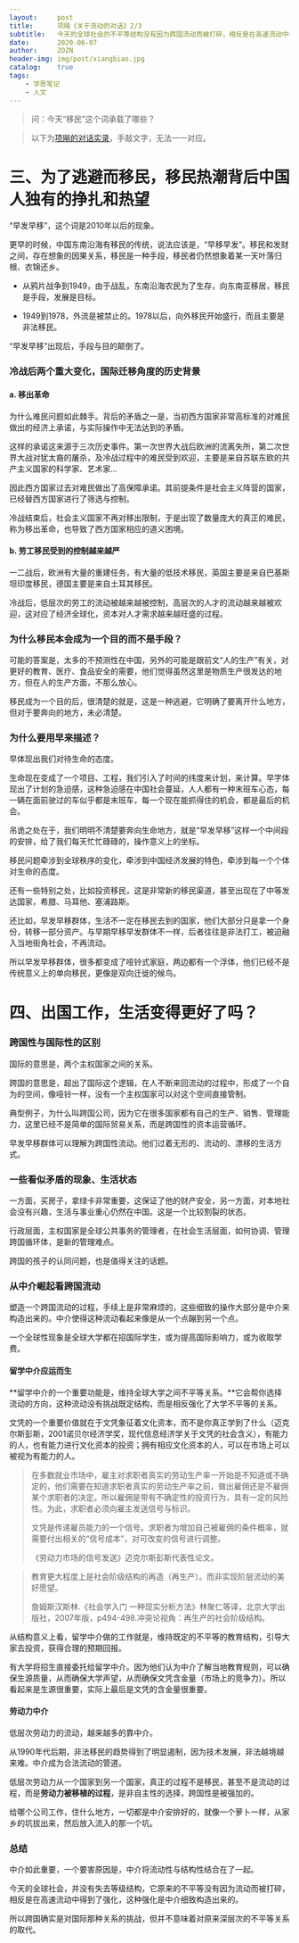 ```yaml
---
layout:     post
title:      项飚《关于流动的对话》2/3
subtitle:   今天的全球社会的不平等结构没有因为跨国流动而被打碎，相反是在高速流动中得到了强化
date:       2020-06-07
author:     ZOZN
header-img: img/post/xiangbiao.jpg
catalog:    true
tags: 
    - 学思笔记
    - 人文
---
```




> 问：今天“移民”这个词承载了哪些？

> 以下为[项飚的对话实录](https://www.youtube.com/playlist?list=PLT2AghsMJoNpiMw3rvWoCY2Seonn2k9jA)，手敲文字，无法一一对应。

# 三、为了逃避而移民，移民热潮背后中国人独有的挣扎和热望

 

“早发早移”，这个词是2010年以后的现象。

更早的时候，中国东南沿海有移民的传统，说法应该是，“早移早发”。移民和发财之间，存在想象的因果关系，移民是一种手段，移民者仍然想象着某一天叶落归根、衣锦还乡。

- 从鸦片战争到1949，由于战乱，东南沿海农民为了生存，向东南亚移居，移民是手段，发展是目标。

- 1949到1978，外流是被禁止的。1978以后，向外移民开始盛行，而且主要是非法移民。

“早发早移”出现后，手段与目的颠倒了。

### 冷战后两个重大变化，国际迁移角度的历史背景

#### a. 移出革命

为什么难民问题如此棘手。背后的矛盾之一是，当初西方国家非常高标准的对难民做出的经济上承诺，与实际操作中无法达到的矛盾。

这样的承诺这来源于三次历史事件。第一次世界大战后欧洲的流离失所，第二次世界大战对犹太裔的屠杀，及冷战过程中的难民受到欢迎，主要是来自苏联东欧的共产主义国家的科学家、艺术家...

因此西方国家过去对难民做出了高保障承诺。其前提条件是社会主义阵营的国家，已经替西方国家进行了筛选与控制。

冷战结束后，社会主义国家不再对移出限制，于是出现了数量庞大的真正的难民，称为移出革命，也导致了西方国家相应的道义困境。

#### b. 劳工移民受到的控制越来越严

一二战后，欧洲有大量的重建任务，有大量的低技术移民，英国主要是来自巴基斯坦印度移民，德国主要是来自土耳其移民。

冷战后，低层次的劳工的流动被越来越被控制，高层次的人才的流动越来越被欢迎，这对应了经济全球化，资本对人才需求越来越旺盛的过程。

### 为什么移民本会成为一个目的而不是手段？

可能的答案是，太多的不预测性在中国，另外的可能是跟前文“人的生产”有关，对更好的教育、医疗、食品安全的需要，他们觉得虽然这里是物质生产很发达的地方，但在人的生产方面，不那么放心。

移民成为一个目的后，很清楚的就是，这是一种逃避，它明确了要离开什么地方，但对于要奔向的地方，未必清楚。

### 为什么要用早来描述？

早体现出我们对待生命的态度。

生命现在变成了一个项目、工程，我们引入了时间的纬度来计划，来计算。早字体现出了计划的急迫感，这种急迫感在中国社会蔓延，人人都有一种末班车心态，每一辆在面前驶过的车似乎都是末班车，每一个现在能抓得住的机会，都是最后的机会。

吊诡之处在于，我们明明不清楚要奔向生命地方，就是“早发早移”这样一个中间段的安排，给了我们每天忙忙碌碌的，操作意义上的坐标。



移民问题牵涉到全球秩序的变化，牵涉到中国经济发展的特色，牵涉到每一个个体对生命的态度。

还有一些特别之处，比如投资移民，这是非常新的移民渠道，甚至出现在了中等发达国家，希腊、马耳他、塞浦路斯。

还比如，早发早移群体，生活不一定在移民去到的国家，他们大部分只是拿一个身份，转移一部分资产。与早期早移早发群体不一样，后者往往是非法打工，被迫融入当地街角社会，不再流动。

所以早发早移群体，很多都变成了哑铃式家庭，两边都有一个浮体，他们已经不是传统意义上的单向移民，更像是双向迁徙的候鸟。

# 四、出国工作，生活变得更好了吗？



### 跨国性与国际性的区别

国际的意思是，两个主权国家之间的关系。

跨国的意思是，超出了国际这个逻辑，在人不断来回流动的过程中，形成了一个自为的空间，像哑铃一样，没有一个主权国家可以对这个空间直接管制。

典型例子，为什么叫跨国公司，因为它在很多国家都有自己的生产、销售、管理能力，这里已经不是简单的国际贸易关系，而是跨国性的资本运营循环。

早发早移群体可以理解为跨国性流动。他们过着无形的、流动的、漂移的生活方式。

### 一些看似矛盾的现象、生活状态

一方面，买房子，拿绿卡非常重要，这保证了他的财产安全，另一方面，对本地社会没有兴趣，生活与事业重心仍然在中国。这是一个比较割裂的状态。

行政层面，主权国家是全球公共事务的管理者，在社会生活层面，如何协调、管理跨国循环体，是新的管理难点。

跨国的孩子的认同问题，也是值得关注的话题。

### 从中介崛起看跨国流动

塑造一个跨国流动的过程，手续上是非常麻烦的，这些细致的操作大部分是中介来构造出来的。中介使得这种流动看起来像是从一个点蹦到另一个点。

一个全球性现象是全球大学都在招国际学生，或为提高国际影响力，或为收取学费。

#### 留学中介应运而生

**留学中介的一个重要功能是，维持全球大学之间不平等关系。**它会帮你选择流动的方向，这种流动没有挑战既定结构，而是相反强化了大学不平等的关系。

文凭的一个重要价值就在于文凭象征着文化资本，而不是你真正学到了什么（迈克尔斯彭斯，2001诺贝尔经济学奖，现代信息经济学关于文凭的社会含义），有能力的人，也有能力进行文化资本的投资；拥有相应文化资本的人，可以在市场上可以被视为有能力的人。

> 在多数就业市场中，雇主对求职者真实的劳动生产率一开始是不知道或不确定的，他们需要在知道求职者真实的劳动生产率之前，做出雇佣还是不雇佣某个求职者的决定。所以雇佣是带有不确定性的投资行为，具有一定的风险性。为此，求职者必须向雇主发送信号与标识。
>
> 文凭是传递雇员能力的一个信号。求职者为增加自己被雇佣的条件概率，就需要付出相关的“信号成本”，对可改变的信号进行调整。
>
> 《劳动力市场的信号发送》迈克尔斯彭斯代表性论文。



> 教育更大程度上是社会阶级结构的再造（再生产）。而非实现阶层流动的美好愿望。
>
> 詹姆斯汉斯林.《社会学入门 一种现实分析方法》林聚仁等译，北京大学出版社，2007年版，p494-498.冲突论视角：再生产的社会阶级结构。

从结构意义上看，留学中介做的工作就是，维持既定的不平等的教育结构，引导大家去投资，获得合理的预期回报。

有大学将招生直接委托给留学中介。因为他们认为中介了解当地教育规则，可以确保生源质量，从而确保大学声望，从而确保文凭含金量（市场上的竞争力）。所以看起来是生源很重要，实际上最后是文凭的含金量很重要。

#### 劳动力中介

低层次劳动力的流动，越来越多的靠中介。

从1990年代后期，非法移民的趋势得到了明显遏制，因为技术发展，非法越境越来难。中介成为合法流动的管道。

低层次劳动力从一个国家到另一个国家，真正的过程不是移民，甚至不是流动的过程，而是**劳动力被移植的过程**，是非自主性的选择，跨国性是被强加的。

给哪个公司工作，住什么地方，一切都是中介安排好的，就像一个萝卜一样，从家乡的坑拔出来，然后放入流入的那一个坑。

### 总结

中介如此重要，一个要害原因是，中介将流动性与结构性结合在了一起。

今天的全球社会，并没有失去等级结构，它原来的不平等没有因为流动而被打碎，相反是在高速流动中得到了强化，这种强化是中介细致构造出来的。

所以跨国确实是对国际那种关系的挑战，但并不意味着对原来深层次的不平等关系的取代。









